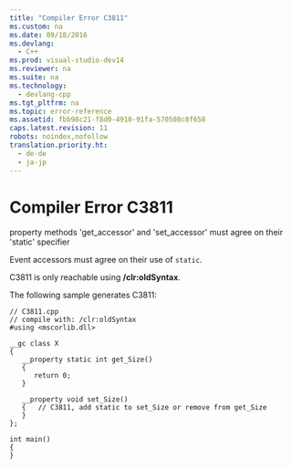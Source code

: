 ```yaml
---
title: "Compiler Error C3811"
ms.custom: na
ms.date: 09/18/2016
ms.devlang: 
  - C++
ms.prod: visual-studio-dev14
ms.reviewer: na
ms.suite: na
ms.technology: 
  - devlang-cpp
ms.tgt_pltfrm: na
ms.topic: error-reference
ms.assetid: fbb98c21-f8d0-4910-91fa-570508c8f658
caps.latest.revision: 11
robots: noindex,nofollow
translation.priority.ht: 
  - de-de
  - ja-jp
---
```

# Compiler Error C3811
property methods 'get_accessor' and 'set_accessor' must agree on their 'static' specifier  
  
 Event accessors must agree on their use of `static`.  
  
 C3811 is only reachable using **/clr:oldSyntax**.  
  
 The following sample generates C3811:  
  
```  
// C3811.cpp  
// compile with: /clr:oldSyntax  
#using <mscorlib.dll>  
  
__gc class X  
{  
   __property static int get_Size()  
   {  
      return 0;  
   }  
  
   __property void set_Size()  
   {   // C3811, add static to set_Size or remove from get_Size  
   }  
};  
  
int main()  
{  
}  
```